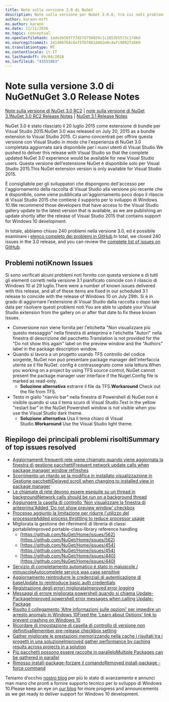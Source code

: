 ```yaml
---
title: Note sulla versione 3.0 di NuGet
description: Note sulla versione per NuGet 3.0.0, tra cui noti problemi, correzioni di bug, funzionalità aggiunte e dcr.
author: karann-msft
ms.author: karann
ms.date: 11/11/2016
ms.topic: conceptual
ms.openlocfilehash: 1ade2b5b5ff7d57d756829c1c1853b5573c17d6d
ms.sourcegitcommit: 1d1406764c6af5fb7801d462e0c4afc9092fa569
ms.translationtype: MT
ms.contentlocale: it-IT
ms.lasthandoff: 09/04/2018
ms.locfileid: "43551863"
---
```

# <a name="nuget-30-release-notes"></a><span data-ttu-id="0ff1a-103">Note sulla versione 3.0 di NuGet</span><span class="sxs-lookup"><span data-stu-id="0ff1a-103">NuGet 3.0 Release Notes</span></span>

<span data-ttu-id="0ff1a-104">[Note sulla versione di NuGet 3.0 RC2](../release-notes/nuget-3.0-RC2.md) | [note sulla versione di NuGet 3.1](../release-notes/nuget-3.1.md)</span><span class="sxs-lookup"><span data-stu-id="0ff1a-104">[NuGet 3.0 RC2 Release Notes](../release-notes/nuget-3.0-RC2.md) | [NuGet 3.1 Release Notes](../release-notes/nuget-3.1.md)</span></span>

<span data-ttu-id="0ff1a-105">NuGet 3.0 è stato rilasciato il 20 luglio 2015 come estensione di bundle per Visual Studio 2015.</span><span class="sxs-lookup"><span data-stu-id="0ff1a-105">NuGet 3.0 was released on July 20, 2015 as a bundle extension to Visual Studio 2015.</span></span> <span data-ttu-id="0ff1a-106">Ci siamo concentrati per offrire questa versione con Visual Studio in modo che l'esperienza di NuGet 3.0 completata aggiornata sarà disponibile per i nuovi utenti di Visual Studio.</span><span class="sxs-lookup"><span data-stu-id="0ff1a-106">We pushed to deliver this release with Visual Studio so that the complete updated NuGet 3.0 experience would be available for new Visual Studio users.</span></span> <span data-ttu-id="0ff1a-107">Questa versione dell'estensione NuGet è disponibile solo per Visual Studio 2015.</span><span class="sxs-lookup"><span data-stu-id="0ff1a-107">This NuGet extension version is only available for Visual Studio 2015.</span></span>

<span data-ttu-id="0ff1a-108">È consigliabile per gli sviluppatori che dispongono dell'accesso per l'aggiornamento della raccolta di Visual Studio alla versione più recente che è disponibile, come viene pubblicata un'aggiornamento poco dopo il rilascio di Visual Studio 2015 che contiene il supporto per lo sviluppo di Windows 10.</span><span class="sxs-lookup"><span data-stu-id="0ff1a-108">We recommend those developers that have access to the Visual Studio gallery update to the latest version that is available, as we are publishing an update shortly after the release of Visual Studio 2015 that contains support for Windows 10 development.</span></span>

<span data-ttu-id="0ff1a-109">In totale, abbiamo chiuso 240 problemi nella versione 3.0, ed è possibile esaminare i [elenco completo dei problemi in GitHub](https://github.com/NuGet/Home/issues?q=milestone%3A3.0.0-RTM+is%3Aclosed).</span><span class="sxs-lookup"><span data-stu-id="0ff1a-109">In total, we closed 240 issues in the 3.0 release, and you can review the [complete list of issues on GitHub](https://github.com/NuGet/Home/issues?q=milestone%3A3.0.0-RTM+is%3Aclosed).</span></span>

## <a name="known-issues"></a><span data-ttu-id="0ff1a-110">Problemi noti</span><span class="sxs-lookup"><span data-stu-id="0ff1a-110">Known Issues</span></span>

<span data-ttu-id="0ff1a-111">Si sono verificati alcuni problemi noti fornito con questa versione e di tutti gli elementi corretti nella versione 3.1 pianificato coincide con il rilascio di Windows 10 al 29 luglio.</span><span class="sxs-lookup"><span data-stu-id="0ff1a-111">There were a number of known issues delivered with this release, and all of these items are fixed in our scheduled 3.1 release to coincide with the release of Windows 10 on July 29th.</span></span>  <span data-ttu-id="0ff1a-112">Si è in grado di aggiornare l'estensione di Visual Studio dalla raccolta o dopo tale data per risolvere questi problemi noti.</span><span class="sxs-lookup"><span data-stu-id="0ff1a-112">You are able to update your Visual Studio extension from the gallery on or after that date to fix these known issues.</span></span>

*  <span data-ttu-id="0ff1a-113">Conversione non viene fornita per l'etichetta "Non visualizzare più questo messaggio" nella finestra di anteprima e l'etichetta "Autori" nella finestra di descrizione del pacchetto.</span><span class="sxs-lookup"><span data-stu-id="0ff1a-113">Translation is not provided for the "Do not show this again" label on the preview window and the "Authors" label in the package description window.</span></span>
*  <span data-ttu-id="0ff1a-114">Quando si lavora a un progetto usando TFS controllo del codice sorgente, NuGet non può presentare package manager dell'interfaccia utente se il file NuGet. config è contrassegnato come sola lettura.</span><span class="sxs-lookup"><span data-stu-id="0ff1a-114">When you working on a project by using TFS source control, NuGet cannot present the package manager user interface if the Nuget.Config file is marked as read-only.</span></span>
   * <span data-ttu-id="0ff1a-115">**Soluzione alternativa** estrarre il file da TFS.</span><span class="sxs-lookup"><span data-stu-id="0ff1a-115">**Workaround** Check out the file from TFS.</span></span>
*  <span data-ttu-id="0ff1a-116">Testo in giallo "riavvio bar" nella finestra di Powershell di NuGet non è visibile quando si usa il tema scuro di Visual Studio.</span><span class="sxs-lookup"><span data-stu-id="0ff1a-116">Text in the yellow "restart bar" in the NuGet Powershell window is not visible when you use the Visual Studio dark theme.</span></span>
   * <span data-ttu-id="0ff1a-117">**Soluzione alternativa** Usa il tema chiaro di Visual Studio.</span><span class="sxs-lookup"><span data-stu-id="0ff1a-117">**Workaround** Use the Visual Studio light theme.</span></span>


## <a name="summary-of-top-issues-resolved"></a><span data-ttu-id="0ff1a-118">Riepilogo dei principali problemi risolti</span><span class="sxs-lookup"><span data-stu-id="0ff1a-118">Summary of top issues resolved</span></span>

* [<span data-ttu-id="0ff1a-119">Aggiornamenti frequenti rete viene chiamato quando viene aggiornata la finestra di gestione pacchetti</span><span class="sxs-lookup"><span data-stu-id="0ff1a-119">Frequent network update calls when package manager window refreshes</span></span>](https://github.com/NuGet/Home/issues/515)
* [<span data-ttu-id="0ff1a-120">Scorrimento un ritardo se la modifica in installato visualizzazione in Gestione pacchetti</span><span class="sxs-lookup"><span data-stu-id="0ff1a-120">Delayed scroll when changing to installed view in package manager</span></span>](https://github.com/NuGet/Home/issues/519)
* [<span data-ttu-id="0ff1a-121">Le chiamate di rete devono essere eseguite su un thread in background</span><span class="sxs-lookup"><span data-stu-id="0ff1a-121">Network calls should be run on a background thread</span></span>](https://github.com/NuGet/Home/issues/516)
* [<span data-ttu-id="0ff1a-122">Aggiungere la casella di controllo 'Non visualizzare la finestra di anteprima'</span><span class="sxs-lookup"><span data-stu-id="0ff1a-122">Added 'Do not show preview window' checkbox</span></span>](https://github.com/NuGet/Home/issues/566)
* [<span data-ttu-id="0ff1a-123">Processo aggiunto la limitazione per ridurre l'utilizzo del processore</span><span class="sxs-lookup"><span data-stu-id="0ff1a-123">Added process throttling to reduce processor usage</span></span>](https://github.com/NuGet/Home/issues/356)
* <span data-ttu-id="0ff1a-124">Migliorata la gestione dei riferimenti di libreria di classi portabile</span><span class="sxs-lookup"><span data-stu-id="0ff1a-124">Improved portable-class-library reference handling</span></span>
    * [https://github.com/NuGet/Home/issues/562](https://github.com/NuGet/Home/issues/562)
    * [https://github.com/NuGet/Home/issues/454](https://github.com/NuGet/Home/issues/454)
    * [https://github.com/NuGet/Home/issues/440](https://github.com/NuGet/Home/issues/440)
* [<span data-ttu-id="0ff1a-125">Servizio di completamento automatico è stato in maiuscole / minuscole</span><span class="sxs-lookup"><span data-stu-id="0ff1a-125">Autocomplete service was case sensitive</span></span>](https://github.com/NuGet/Home/issues/198)
* [<span data-ttu-id="0ff1a-126">Aggiornamento reintrodurre le credenziali di autenticazione di base</span><span class="sxs-lookup"><span data-stu-id="0ff1a-126">Update to reintroduce basic auth credentials</span></span>](https://github.com/NuGet/Home/issues/456)
* [<span data-ttu-id="0ff1a-127">Registrazione degli errori migliorata</span><span class="sxs-lookup"><span data-stu-id="0ff1a-127">Improved error logging</span></span>](https://github.com/NuGet/Home/issues/407)
* [<span data-ttu-id="0ff1a-128">Messaggi di errore migliorata powershell quando si chiama Update-Package</span><span class="sxs-lookup"><span data-stu-id="0ff1a-128">Improved powershell error messages when calling Update-Package</span></span>](https://github.com/NuGet/Home/issues/5)
* [<span data-ttu-id="0ff1a-129">Risolto il collegamento 'Altre informazioni sulle opzioni' per impedire un arresto anomalo in Windows 10</span><span class="sxs-lookup"><span data-stu-id="0ff1a-129">Fixed the 'Learn about Options' link to prevent crashing on Windows 10</span></span>](https://github.com/NuGet/Home/issues/822)
* [<span data-ttu-id="0ff1a-130">Ricordare di impostazione di casella di controllo di versione non definitiva</span><span class="sxs-lookup"><span data-stu-id="0ff1a-130">Remember pre-release checkbox setting</span></span>](https://github.com/NuGet/Home/issues/732)
* [<span data-ttu-id="0ff1a-131">Gather migliorate le prestazioni memorizzando nella cache i risultati tra i progetti in una soluzione</span><span class="sxs-lookup"><span data-stu-id="0ff1a-131">Improved gather performance by caching results across projects in a solution</span></span>](https://github.com/NuGet/Home/issues/721)
* [<span data-ttu-id="0ff1a-132">Più pacchetti possono essere raccolte in parallelo</span><span class="sxs-lookup"><span data-stu-id="0ff1a-132">Multiple Packages can be gathered in parallel</span></span>](https://github.com/NuGet/Home/issues/713)
* [<span data-ttu-id="0ff1a-133">Rimosso install-package-forzare il comando</span><span class="sxs-lookup"><span data-stu-id="0ff1a-133">Removed install-package -force command</span></span>](https://github.com/NuGet/Home/issues/697)

<span data-ttu-id="0ff1a-134">Teniamo d'occhio [nostro blog](http://blog.nuget.org) per più lo stato di avanzamento e annunci man mano che pronti a fornire supporto tecnico per lo sviluppo di Windows 10.</span><span class="sxs-lookup"><span data-stu-id="0ff1a-134">Please keep an eye on [our blog](http://blog.nuget.org) for more progress and announcements as we get ready to deliver support for Windows 10 development.</span></span>